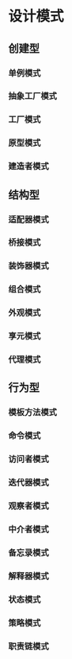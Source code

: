 # 设计模式

## 创建型

### 单例模式

### 抽象工厂模式

### 工厂模式

### 原型模式

### 建造者模式

## 结构型

### 适配器模式

### 桥接模式

### 装饰器模式

### 组合模式

### 外观模式

### 享元模式

### 代理模式

## 行为型 

### 模板方法模式

### 命令模式

### 访问者模式

### 迭代器模式

### 观察者模式

### 中介者模式

### 备忘录模式

### 解释器模式

### 状态模式

### 策略模式

### 职责链模式

